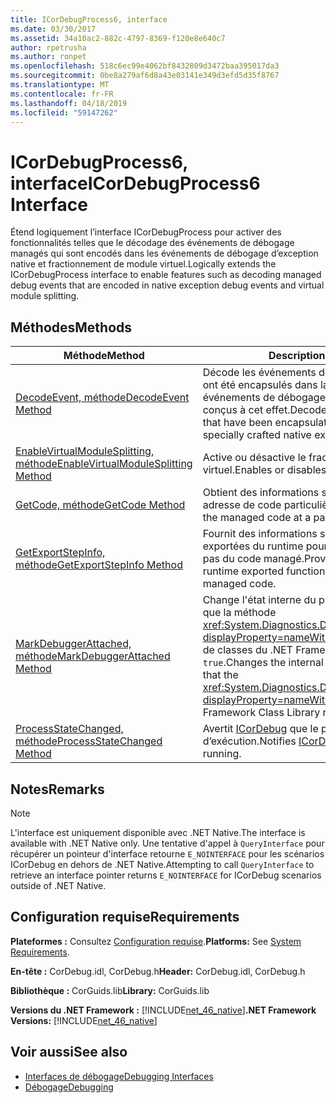 ```yaml
---
title: ICorDebugProcess6, interface
ms.date: 03/30/2017
ms.assetid: 34a10ac2-882c-4797-8369-f120e8e640c7
author: rpetrusha
ms.author: ronpet
ms.openlocfilehash: 518c6ec99e4062bf8432809d3472baa395017da3
ms.sourcegitcommit: 0be8a279af6d8a43e03141e349d3efd5d35f8767
ms.translationtype: MT
ms.contentlocale: fr-FR
ms.lasthandoff: 04/18/2019
ms.locfileid: "59147262"
---
```

# <a name="icordebugprocess6-interface"></a><span data-ttu-id="5f7bd-102">ICorDebugProcess6, interface</span><span class="sxs-lookup"><span data-stu-id="5f7bd-102">ICorDebugProcess6 Interface</span></span>
<span data-ttu-id="5f7bd-103">Étend logiquement l’interface ICorDebugProcess pour activer des fonctionnalités telles que le décodage des événements de débogage managés qui sont encodés dans les événements de débogage d’exception native et fractionnement de module virtuel.</span><span class="sxs-lookup"><span data-stu-id="5f7bd-103">Logically extends the ICorDebugProcess interface to enable features such as decoding managed debug events that are encoded in native exception debug events and virtual module splitting.</span></span>  
  
## <a name="methods"></a><span data-ttu-id="5f7bd-104">Méthodes</span><span class="sxs-lookup"><span data-stu-id="5f7bd-104">Methods</span></span>  
  
|<span data-ttu-id="5f7bd-105">Méthode</span><span class="sxs-lookup"><span data-stu-id="5f7bd-105">Method</span></span>|<span data-ttu-id="5f7bd-106">Description</span><span class="sxs-lookup"><span data-stu-id="5f7bd-106">Description</span></span>|  
|------------|-----------------|  
|[<span data-ttu-id="5f7bd-107">DecodeEvent, méthode</span><span class="sxs-lookup"><span data-stu-id="5f7bd-107">DecodeEvent Method</span></span>](../../../../docs/framework/unmanaged-api/debugging/icordebugprocess6-decodeevent-method.md)|<span data-ttu-id="5f7bd-108">Décode les événements de débogage managés qui ont été encapsulés dans la charge utile des événements de débogage d'exception native conçus à cet effet.</span><span class="sxs-lookup"><span data-stu-id="5f7bd-108">Decodes managed debug events that have been encapsulated in the payload of specially crafted native exception debug events.</span></span>|  
|[<span data-ttu-id="5f7bd-109">EnableVirtualModuleSplitting, méthode</span><span class="sxs-lookup"><span data-stu-id="5f7bd-109">EnableVirtualModuleSplitting Method</span></span>](../../../../docs/framework/unmanaged-api/debugging/icordebugprocess6-enablevirtualmodulesplitting-method.md)|<span data-ttu-id="5f7bd-110">Active ou désactive le fractionnement de module virtuel.</span><span class="sxs-lookup"><span data-stu-id="5f7bd-110">Enables or disables virtual module splitting.</span></span>|  
|[<span data-ttu-id="5f7bd-111">GetCode, méthode</span><span class="sxs-lookup"><span data-stu-id="5f7bd-111">GetCode Method</span></span>](../../../../docs/framework/unmanaged-api/debugging/icordebugprocess6-getcode-method.md)|<span data-ttu-id="5f7bd-112">Obtient des informations sur le code managé à une adresse de code particulière.</span><span class="sxs-lookup"><span data-stu-id="5f7bd-112">Gets information about the managed code at a particular code address.</span></span>|  
|[<span data-ttu-id="5f7bd-113">GetExportStepInfo, méthode</span><span class="sxs-lookup"><span data-stu-id="5f7bd-113">GetExportStepInfo Method</span></span>](../../../../docs/framework/unmanaged-api/debugging/icordebugprocess6-getexportstepinfo-method.md)|<span data-ttu-id="5f7bd-114">Fournit des informations sur les fonctions exportées du runtime pour faciliter l'exécution pas à pas du code managé.</span><span class="sxs-lookup"><span data-stu-id="5f7bd-114">Provides information on runtime exported functions to help step through managed code.</span></span>|  
|[<span data-ttu-id="5f7bd-115">MarkDebuggerAttached, méthode</span><span class="sxs-lookup"><span data-stu-id="5f7bd-115">MarkDebuggerAttached Method</span></span>](../../../../docs/framework/unmanaged-api/debugging/icordebugprocess6-markdebuggerattached-method.md)|<span data-ttu-id="5f7bd-116">Change l'état interne du programme débogué pour que la méthode <xref:System.Diagnostics.Debugger.IsAttached%2A?displayProperty=nameWithType> de la bibliothèque de classes du .NET Framework retourne `true`.</span><span class="sxs-lookup"><span data-stu-id="5f7bd-116">Changes the internal state of the debugee so that the <xref:System.Diagnostics.Debugger.IsAttached%2A?displayProperty=nameWithType> method in the .NET Framework Class Library returns `true`.</span></span>|  
|[<span data-ttu-id="5f7bd-117">ProcessStateChanged, méthode</span><span class="sxs-lookup"><span data-stu-id="5f7bd-117">ProcessStateChanged Method</span></span>](../../../../docs/framework/unmanaged-api/debugging/icordebugprocess6-processstatechanged-method.md)|<span data-ttu-id="5f7bd-118">Avertit [ICorDebug](../../../../docs/framework/unmanaged-api/debugging/icordebug-interface.md) que le processus est en cours d’exécution.</span><span class="sxs-lookup"><span data-stu-id="5f7bd-118">Notifies [ICorDebug](../../../../docs/framework/unmanaged-api/debugging/icordebug-interface.md) that the process is running.</span></span>|  
  
## <a name="remarks"></a><span data-ttu-id="5f7bd-119">Notes</span><span class="sxs-lookup"><span data-stu-id="5f7bd-119">Remarks</span></span>  
  
> [!NOTE]
>  <span data-ttu-id="5f7bd-120">L'interface est uniquement disponible avec .NET Native.</span><span class="sxs-lookup"><span data-stu-id="5f7bd-120">The interface is available with .NET Native only.</span></span> <span data-ttu-id="5f7bd-121">Une tentative d'appel à `QueryInterface` pour récupérer un pointeur d'interface retourne `E_NOINTERFACE` pour les scénarios ICorDebug en dehors de .NET Native.</span><span class="sxs-lookup"><span data-stu-id="5f7bd-121">Attempting to call `QueryInterface` to retrieve an interface pointer returns `E_NOINTERFACE` for ICorDebug scenarios outside of .NET Native.</span></span>  
  
## <a name="requirements"></a><span data-ttu-id="5f7bd-122">Configuration requise</span><span class="sxs-lookup"><span data-stu-id="5f7bd-122">Requirements</span></span>  
 <span data-ttu-id="5f7bd-123">**Plateformes :** Consultez [Configuration requise](../../../../docs/framework/get-started/system-requirements.md).</span><span class="sxs-lookup"><span data-stu-id="5f7bd-123">**Platforms:** See [System Requirements](../../../../docs/framework/get-started/system-requirements.md).</span></span>  
  
 <span data-ttu-id="5f7bd-124">**En-tête :** CorDebug.idl, CorDebug.h</span><span class="sxs-lookup"><span data-stu-id="5f7bd-124">**Header:** CorDebug.idl, CorDebug.h</span></span>  
  
 <span data-ttu-id="5f7bd-125">**Bibliothèque :** CorGuids.lib</span><span class="sxs-lookup"><span data-stu-id="5f7bd-125">**Library:** CorGuids.lib</span></span>  
  
 <span data-ttu-id="5f7bd-126">**Versions du .NET Framework :** [!INCLUDE[net_46_native](../../../../includes/net-46-native-md.md)]</span><span class="sxs-lookup"><span data-stu-id="5f7bd-126">**.NET Framework Versions:** [!INCLUDE[net_46_native](../../../../includes/net-46-native-md.md)]</span></span>  
  
## <a name="see-also"></a><span data-ttu-id="5f7bd-127">Voir aussi</span><span class="sxs-lookup"><span data-stu-id="5f7bd-127">See also</span></span>

- [<span data-ttu-id="5f7bd-128">Interfaces de débogage</span><span class="sxs-lookup"><span data-stu-id="5f7bd-128">Debugging Interfaces</span></span>](../../../../docs/framework/unmanaged-api/debugging/debugging-interfaces.md)
- [<span data-ttu-id="5f7bd-129">Débogage</span><span class="sxs-lookup"><span data-stu-id="5f7bd-129">Debugging</span></span>](../../../../docs/framework/unmanaged-api/debugging/index.md)
